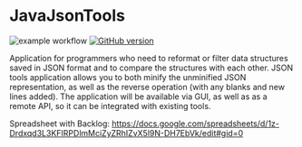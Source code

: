 # JavaJsonTools
![example workflow](https://github.com/SebChw/JavaJsonTools/actions/workflows/ci.yml/badge.svg)
[![GitHub version](https://img.shields.io/github/v/release/SebChw/JavaJsonTools?include_prereleases)](https://img.shields.io/github/v/release/SebChw/JavaJsonTools?include_prereleases)

Application for programmers who need to reformat or filter data structures saved in JSON format and to compare the structures with each other. JSON tools application allows you to both minify the unminified JSON representation, as well as the reverse operation (with any blanks and new lines added). The application will be available via GUI, as well as as a remote API, so it can be integrated with existing tools.


Spreadsheet with Backlog: https://docs.google.com/spreadsheets/d/1z-Drdxqd3L3KFIRPDlmMciZyZRhIZvX5l9N-DH7EbVk/edit#gid=0

